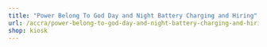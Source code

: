 ```yaml
---
title: "Power Belong To God Day and Night Battery Charging and Hiring"
url: /accra/power-belong-to-god-day-and-night-battery-charging-and-hiring/
shop: kiosk
---
```


